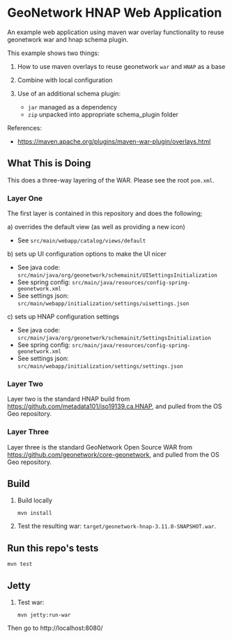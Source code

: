 # GeoNetwork HNAP Web Application

An example web application using maven war overlay functionality to reuse
geonetwork war and hnap schema plugin.

This example shows two things:

1. How to use maven overlays to reuse geonetwork `war` and `HNAP` as a base

2. Combine with local configuration

3. Use of an additional schema plugin:
   
   * `jar` managed as a dependency
   * `zip` unpacked into appropriate schema_plugin folder

References:

* https://maven.apache.org/plugins/maven-war-plugin/overlays.html

## What This is Doing

This does a three-way layering of the WAR.
Please see the root `pom.xml`.

### Layer One

The first layer is contained in this repository and does the following;

a) overrides the default view (as well as providing a new icon)
  * See `src/main/webapp/catalog/views/default`
  
b) sets up UI configuration options to make the UI nicer  
  * See java code: `src/main/java/org/geonetwork/schemainit/UISettingsInitialization`
  * See spring config: `src/main/java/resources/config-spring-geonetwork.xml`
  * See settings json: `src/main/webapp/initialization/settings/uisettings.json`

c) sets up HNAP configuration settings  
  * See java code: `src/main/java/org/geonetwork/schemainit/SettingsInitialization`
  * See spring config: `src/main/java/resources/config-spring-geonetwork.xml`
  * See settings json: `src/main/webapp/initialization/settings/settings.json`


### Layer Two

Layer two is the standard HNAP build from https://github.com/metadata101/iso19139.ca.HNAP, and pulled from the OS Geo repository.

### Layer Three

Layer three is the standard GeoNetwork Open Source WAR from https://github.com/geonetwork/core-geonetwork, and pulled from the OS Geo repository.

## Build

1. Build locally
   
   ```
   mvn install
   ```
   
2. Test the resulting war: `target/geonetwork-hnap-3.11.0-SNAPSHOT.war`.

## Run this repo's tests
  
   ```
   mvn test
   ```

## Jetty

1. Test war:
   
   ```
   mvn jetty:run-war
   ```
 
Then go to http://localhost:8080/
 
